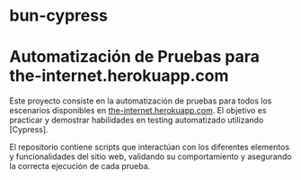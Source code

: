 # bun-cypress

# Automatización de Pruebas para the-internet.herokuapp.com

Este proyecto consiste en la automatización de pruebas para todos los escenarios disponibles en [the-internet.herokuapp.com](https://the-internet.herokuapp.com/). El objetivo es practicar y demostrar habilidades en testing automatizado utilizando [Cypress].

El repositorio contiene scripts que interactúan con los diferentes elementos y funcionalidades del sitio web, validando su comportamiento y asegurando la correcta ejecución de cada prueba.




